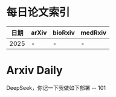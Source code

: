 # 每日论文索引

| 日期 | arXiv | bioRxiv | medRxiv |
|------|-------|---------|---------|
| 2025 | - | - | - |

















































































































































































































































































# Arxiv Daily


DeepSeek，你记一下我做如下部署 -- 101
